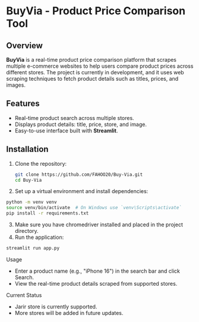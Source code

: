 # BuyVia - Product Price Comparison Tool

## Overview

**BuyVia** is a real-time product price comparison platform that scrapes multiple e-commerce websites to help users compare product prices across different stores. The project is currently in development, and it uses web scraping techniques to fetch product details such as titles, prices, and images.

## Features
- Real-time product search across multiple stores.
- Displays product details: title, price, store, and image.
- Easy-to-use interface built with **Streamlit**.

## Installation

1. Clone the repository:
   ```bash
   git clone https://github.com/FAHOO20/Buy-Via.git
   cd Buy-Via
2. Set up a virtual environment and install dependencies:
```bash
python -m venv venv
source venv/bin/activate  # On Windows use `venv\Scripts\activate`
pip install -r requirements.txt
```
3. Make sure you have chromedriver installed and placed in the project directory.
4. Run the application:
```bash
streamlit run app.py
```

Usage
* Enter a product name (e.g., "iPhone 16") in the search bar and click Search.
* View the real-time product details scraped from supported stores.

Current Status
* Jarir store is currently supported.
* More stores will be added in future updates.
